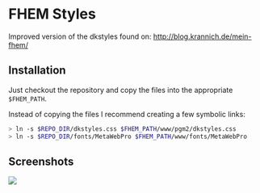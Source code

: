 # FHEM Styles

Improved version of the dkstyles found on: http://blog.krannich.de/mein-fhem/

## Installation

Just checkout the repository and copy the files into the appropriate ```$FHEM_PATH```.

Instead of copying the files I recommend creating a few symbolic links:
```bash
> ln -s $REPO_DIR/dkstyles.css $FHEM_PATH/www/pgm2/dkstyles.css
> ln -s $REPO_DIR/fonts/MetaWebPro $FHEM_PATH/www/fonts/MetaWebPro
```

## Screenshots

![](https://www.dropbox.com/s/k2zfdcj4c3nnemh/Screenshot%202016-05-25%2011.36.26.png?dl=1)
